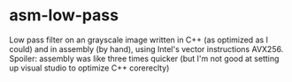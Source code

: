 # asm-low-pass
Low pass filter on an grayscale image written in C++ (as optimized as I could) and in assembly (by hand), using Intel's vector instructions AVX256.
Spoiler: assembly was like three times quicker (but I'm not good at setting up visual studio to optimize C++ corereclty)
